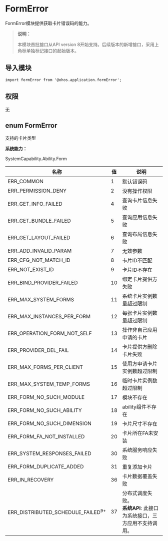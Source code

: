# FormError

FormError模块提供获取卡片错误码的能力。

> **说明：**
> 
> 本模块首批接口从API version 8开始支持。后续版本的新增接口，采用上角标单独标记接口的起始版本。

## 导入模块

```
import formError from '@ohos.application.formError';
```

## 权限

无

## enum FormError

支持的卡片类型

**系统能力：**

SystemCapability.Ability.Form

| 名称        | 值   | 说明         |
| ----------- | ---- | ------------ |
| ERR_COMMON       | 1    | 默认错误码   |
| ERR_PERMISSION_DENY       | 2    | 没有操作权限   |
| ERR_GET_INFO_FAILED      | 4    | 查询卡片信息失败   |
| ERR_GET_BUNDLE_FAILED    | 5    | 查询应用信息失败   |
| ERR_GET_LAYOUT_FAILED    | 6    | 查询布局信息失败   |
| ERR_ADD_INVALID_PARAM     | 7    | 无效参数   |
| ERR_CFG_NOT_MATCH_ID     | 8    | 卡片ID不匹配   |
| ERR_NOT_EXIST_ID       | 9    | 卡片ID不存在   |
| ERR_BIND_PROVIDER_FAILED       | 10    | 绑定卡片提供方失败   |
| ERR_MAX_SYSTEM_FORMS      | 11    | 系统卡片实例数量超过限制   |
| ERR_MAX_INSTANCES_PER_FORM     | 12    | 每张卡片实例数量超过限制   |
| ERR_OPERATION_FORM_NOT_SELF     | 13    | 操作非自己应用申请的卡片   |
| ERR_PROVIDER_DEL_FAIL       | 14    | 卡片提供方删除卡片失败   |
| ERR_MAX_FORMS_PER_CLIENT       | 15    | 使用方申请卡片实例数超过限制   |
| ERR_MAX_SYSTEM_TEMP_FORMS       | 16    | 临时卡片实例数超过限制   |
| ERR_FORM_NO_SUCH_MODULE       | 17    | 模块不存在   |
| ERR_FORM_NO_SUCH_ABILITY       | 18    | ability组件不存在   |
| ERR_FORM_NO_SUCH_DIMENSION      | 19    | 卡片尺寸不存在   |
| ERR_FORM_FA_NOT_INSTALLED      | 20    | 卡片所在FA未安装   |
| ERR_SYSTEM_RESPONSES_FAILED        | 30    | 系统服务响应失败   |
| ERR_FORM_DUPLICATE_ADDED        | 31    | 重复添加卡片   |
| ERR_IN_RECOVERY    | 36    | 卡片数据覆盖失败   |
| ERR_DISTRIBUTED_SCHEDULE_FAILED<sup>9+</sup> | 37 | 分布式调度失败。<br>**系统API**: 此接口为系统接口，三方应用不支持调用。   |

